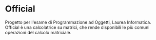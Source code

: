 # Official
Progetto per l'esame di Programmazione ad Oggetti, Laurea Informatica.
Official è una calcolatrice su matrici, che rende disponibili le più comuni operazioni del calcolo matriciale.
